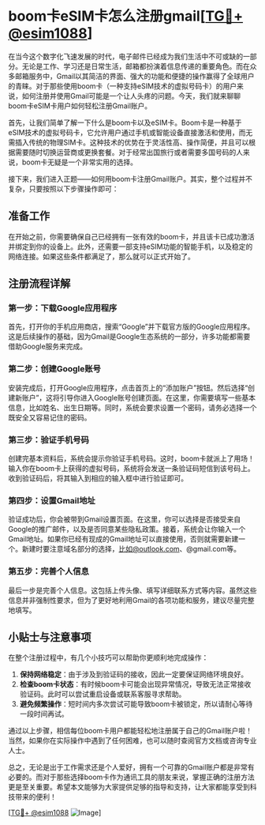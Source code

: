 # boom卡eSIM卡怎么注册gmail[[TG💪+ @esim1088](https://t.me/s/esim1088)]

在当今这个数字化飞速发展的时代，电子邮件已经成为我们生活中不可或缺的一部分。无论是工作、学习还是日常生活，邮箱都扮演着信息传递的重要角色。而在众多邮箱服务中，Gmail以其简洁的界面、强大的功能和便捷的操作赢得了全球用户的青睐。对于那些使用boom卡（一种支持eSIM技术的虚拟号码卡）的用户来说，如何注册并使用Gmail可能是一个让人头疼的问题。今天，我们就来聊聊boom卡eSIM卡用户如何轻松注册Gmail账户。

首先，让我们简单了解一下什么是boom卡以及eSIM卡。Boom卡是一种基于eSIM技术的虚拟号码卡，它允许用户通过手机或智能设备直接激活和使用，而无需插入传统的物理SIM卡。这种技术的优势在于灵活性高、操作简便，并且可以根据需要随时切换运营商或更换套餐。对于经常出国旅行或者需要多国号码的人来说，boom卡无疑是一个非常实用的选择。

接下来，我们进入正题——如何用boom卡注册Gmail账户。其实，整个过程并不复杂，只要按照以下步骤操作即可：

## 准备工作

在开始之前，你需要确保自己已经拥有一张有效的boom卡，并且该卡已成功激活并绑定到你的设备上。此外，还需要一部支持eSIM功能的智能手机，以及稳定的网络连接。如果这些条件都满足了，那么就可以正式开始了。

## 注册流程详解

### 第一步：下载Google应用程序

首先，打开你的手机应用商店，搜索“Google”并下载官方版的Google应用程序。这是后续操作的基础，因为Gmail是Google生态系统的一部分，许多功能都需要借助Google服务来完成。

### 第二步：创建Google账号

安装完成后，打开Google应用程序，点击首页上的“添加账户”按钮。然后选择“创建新账户”，这将引导你进入Google账号创建页面。在这里，你需要填写一些基本信息，比如姓名、出生日期等。同时，系统会要求设置一个密码，请务必选择一个既安全又容易记住的密码。

### 第三步：验证手机号码

创建完基本资料后，系统会提示你验证手机号码。这时，boom卡就派上了用场！输入你在boom卡上获得的虚拟号码，系统将会发送一条验证码短信到该号码上。收到验证码后，将其输入到相应的输入框中进行验证即可。

### 第四步：设置Gmail地址

验证成功后，你会被带到Gmail设置页面。在这里，你可以选择是否接受来自Google的推广邮件，以及是否同意某些隐私政策。接着，系统会让你输入一个Gmail地址。如果你已经有现成的Gmail地址可以直接使用，否则就需要新建一个。新建时要注意域名部分的选择，比如@outlook.com、@gmail.com等。

### 第五步：完善个人信息

最后一步是完善个人信息。这包括上传头像、填写详细联系方式等内容。虽然这些信息并非强制性要求，但为了更好地利用Gmail的各项功能和服务，建议尽量完整地填写。

## 小贴士与注意事项

在整个注册过程中，有几个小技巧可以帮助你更顺利地完成操作：

1. **保持网络稳定**：由于涉及到验证码的接收，因此一定要保证网络环境良好。
2. **检查boom卡状态**：有时候boom卡可能会出现异常情况，导致无法正常接收验证码。此时可以尝试重启设备或联系客服寻求帮助。
3. **避免频繁操作**：短时间内多次尝试可能导致boom卡被锁定，所以请耐心等待一段时间再试。

通过以上步骤，相信每位boom卡用户都能轻松地注册属于自己的Gmail账户啦！当然，如果你在实际操作中遇到了任何困难，也可以随时查阅官方文档或咨询专业人士。

总之，无论是出于工作需求还是个人爱好，拥有一个可靠的Gmail账户都是非常有必要的。而对于那些选择boom卡作为通讯工具的朋友来说，掌握正确的注册方法更是至关重要。希望本文能够为大家提供足够的指导和支持，让大家都能享受到科技带来的便利！

[[TG💪+ @esim1088](https://t.me/s/esim1088) ![Image](https://i.postimg.cc/4NQfJmqS/Snipaste-2025-05-13-00-14-12.png)]